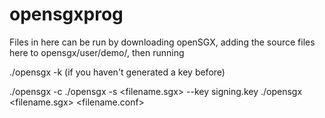 # opensgxprog

Files in here can be run by downloading openSGX, adding the source files here to opensgx/user/demo/, then running

./opensgx -k (if you haven't generated a key before)

./opensgx -c <filename>
./opensgx -s <filename.sgx> --key signing.key
./opensgx <filename.sgx> <filename.conf>
